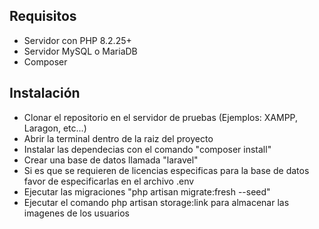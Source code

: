 ## Requisitos

* Servidor con PHP 8.2.25+
* Servidor MySQL o MariaDB
* Composer

## Instalación

* Clonar el repositorio en el servidor de pruebas (Ejemplos: XAMPP, Laragon, etc...)
* Abrir la terminal dentro de la raiz del proyecto
* Instalar las dependecias con el comando "composer install"
* Crear una base de datos llamada "laravel"
* Si es que se requieren de licencias especificas para la base de datos favor de especificarlas en el archivo .env
* Ejecutar las migraciones "php artisan migrate:fresh --seed"
* Ejecutar el comando php artisan storage:link para almacenar las imagenes de los usuarios
